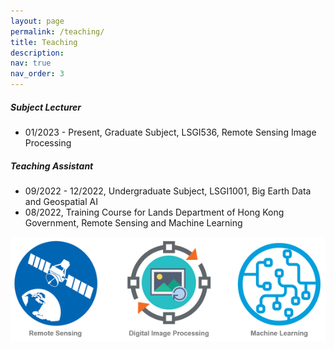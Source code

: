 ```yaml
---
layout: page
permalink: /teaching/
title: Teaching
description: 
nav: true
nav_order: 3
---
```


##### **Subject Lecturer**  

- 01/2023 - Present,  Graduate Subject, LSGI536, Remote Sensing Image Processing

##### **Teaching Assistant**  

- 09/2022 - 12/2022, Undergraduate Subject, LSGI1001, Big Earth Data and Geospatial AI
- 08/2022, Training Course for Lands Department of Hong Kong Government, Remote Sensing and Machine Learning

![Picture](../assets/img/teaching_area.png)
